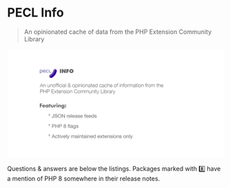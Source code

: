 # PECL Info

> An opinionated cache of data from the PHP Extension Community Library

![pecl info](assets/pecl-info-banner.png)

Questions & answers are below the listings. Packages marked with :eight: have a mention of PHP 8 somewhere in their release notes.
